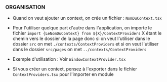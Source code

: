 ### ORGANISATION 

- Quand on veut ajouter un context, on crée un fichier : `NomDuContext.tsx`

- Pour l'utiliser quelque part d'autre dans l'application, on importe le fichier `import {LeNomDuContext} from ${X}/ContextProviders` X étant le chemin vers le dossier de la page donc si on veut l'utiliser dans le dossier `src` on met `./contexts/ContextProviders` et si on veut l'utiliser dans le dossier `src/pages` on met `../contexts/ContextProviders`

- Exemple d'utilisation : Voir `WindowContextProvider.tsx`

- Si vous créer un context, pensez à l'exporter dans le fichier `ContextProviders.tsx` pour l'importer en module